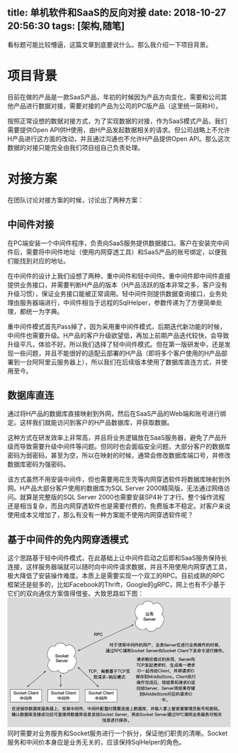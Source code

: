 title: 单机软件和SaaS的反向对接
date: 2018-10-27 20:56:30
tags: [架构,随笔]
---

看标题可能比较懵逼，这篇文章到底要说什么。那么我介绍一下项目背景。

# 项目背景
目前在做的产品是一款SaaS产品，年初的时候因为产品方向变化，需要和公司其他产品进行数据对接，需要对接的产品为公司的PC版产品（这里统一简称H）。

按照正常设想的数据对接方式，为了实现数据的对接，作为SaaS模式产品，我们需要提供Open API供H使用，由H产品发起数据相关的请求。但公司战略上不允许H产品进行这方面的改动，并且通过沟通也不允许H产品提供Open API。那么这次数据的对接只能完全由我们项目组自己负责处理。

# 对接方案
在团队讨论对接方案的时候，讨论出了两种方案：

## 中间件对接
在PC端安装一个中间件程序，负责向SaaS服务提供数据接口。客户在安装完中间件后，需要将中间件地址（使用内网穿透工具）和SaaS产品的账号绑定，以便我们能找到对应的地址。

在中间件的设计上我们设想了两种，重中间件和轻中间件。重中间件即中间件直接提供业务接口，并需要判断H产品的版本（H产品活跃的版本非常之多，客户没有升级习惯），保证业务接口能被正常调用。轻中间件则提供数据查询接口，业务处理由服务器端进行，中间件相当于远程的SqlHelper，参数传递为了方便简单处理，都统一为字典。

重中间件模式首先Pass掉了，因为采用重中间件模式，后期迭代新功能的时候，中间件也需要升级。H产品的客户升级欲望低，再加上前期产品迭代较快，会导致升级平凡，体验不好。所以我们选择了轻中间件模式。但在第一版研发中，还是发现一些问题，并且不能很好的适配云部署的H产品（即将多个客户使用的H产品部署到一台阿阿里云服务器上），所以我们在后续版本使用了数据库直连方式，并使用至今。

## 数据库直连
通过将H产品的数据库直接映射到外网，然后在SaaS产品的Web端和账号进行绑定。这样我们就能访问到客户的H产品数据库，并获取数据。

这种方式在研发效率上非常高，并且将业务逻辑放在SaaS服务器，避免了产品升级而导致需要升级中间件等问题。但同时也会面临安全问题，大部分客户的数据库密码为弱密码，甚至为空，所以在映射的时候，通常会修改数据库端口号，并修改数据库密码为强密码。

该方式虽然不用安装中间件，但也需要用花生壳等内网穿透软件将数据库映射到外网。H产品大部分客户使用的数据库为SQL Server 2000精简版，无法通过网络访问。就算是完整版的SQL Server 2000也需要安装SP4补丁才行。整个操作流程还是相当复杂，而且内网穿透软件也是需要付费的，免费版本不稳定。对客户来说使用成本又增加了，那么有没有一种方案能不使用内网穿透软件呢？

## 基于中间件的免内网穿透模式
这个思路基于轻中间件模式，在此基础上让中间件启动之后即和SaaS服务保持长连接，这样服务器端就可以随时向中间件请求数据，并且不用使用内网穿透工具，极大降低了安装操作难度。本质上是需要实现一个双工的RPC。目前成熟的RPC框架还是挺多的，比如Facebook的Thrift，Google的gRPC，网上也有不少基于它们的双向通信方案值得借鉴。大致思路如下图：
![对接免内网穿透模式](/media/%E5%AF%B9%E6%8E%A5%E5%85%8D%E5%86%85%E7%BD%91%E7%A9%BF%E9%80%8F%E6%A8%A1%E5%BC%8F.png)
同时需要对业务服务和Socket服务进行一个拆分，保证他们职责的清晰。Socket服务和中间价本身应是业务无关的，应该保持SqlHelper的角色。


